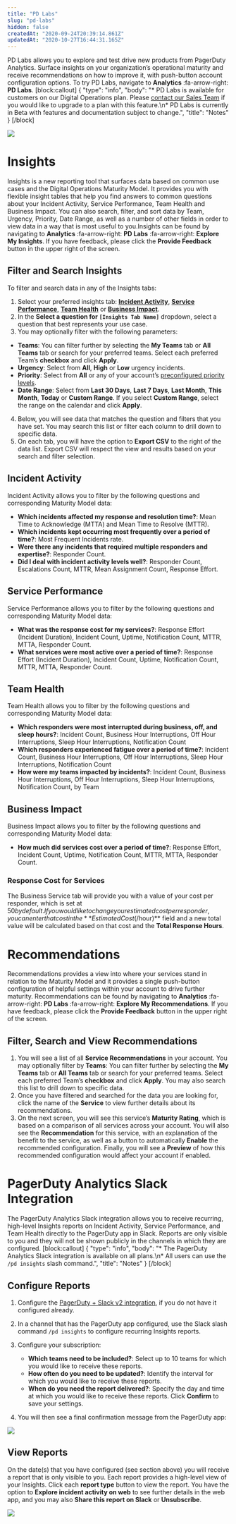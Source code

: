 ```yaml
---
title: "PD Labs"
slug: "pd-labs"
hidden: false
createdAt: "2020-09-24T20:39:14.861Z"
updatedAt: "2020-10-27T16:44:31.165Z"
---
```

PD Labs allows you to explore and test drive new products from PagerDuty Analytics. Surface insights on your organization’s operational maturity and receive recommendations on how to improve it, with push-button account configuration options. To try PD Labs, navigate to **Analytics** :fa-arrow-right: **PD Labs**. 
[block:callout]
{
  "type": "info",
  "body": "* PD Labs is available for customers on our Digital Operations plan. Please [contact our Sales Team](https://www.pagerduty.com/contact-sales/) if you would like to upgrade to a plan with this feature.\n* PD Labs is currently in Beta with features and documentation subject to change.",
  "title": "Notes"
}
[/block]


![](https://files.readme.io/7d17e3f-pd-labs-overview.png)

# Insights

Insights is a new reporting tool that surfaces data based on common use cases and the Digital Operations Maturity Model. It provides you with flexible insight tables that help you find answers to common questions about your Incident Activity, Service Performance, Team Health and Business Impact. You can also search, filter, and sort data by Team, Urgency, Priority, Date Range, as well as a number of other fields in order to view data in a way that is most useful to you.Insights can be found by navigating to **Analytics** :fa-arrow-right: **PD Labs** :fa-arrow-right: **Explore My Insights**. If you have feedback, please click the **Provide Feedback** button in the upper right of the screen.

## Filter and Search Insights

To filter and search data in any of the Insights tabs:

1. Select your preferred insights tab: [**Incident Activity**](https://support.pagerduty.com/docs/pd-labs#incident-activity), [**Service Performance**](https://support.pagerduty.com/docs/pd-labs#service-performance), [**Team Health**](https://support.pagerduty.com/docs/pd-labs#team-health) or [**Business Impact**](https://support.pagerduty.com/docs/pd-labs#business-impact).
2. In the **Select a question for `[Insights Tab Name]`** dropdown, select a question that best represents your use case.
3. You may optionally filter with the following parameters: 
  * **Teams**: You can filter further by selecting the **My Teams** tab or **All Teams** tab or search for your preferred teams. Select each preferred Team’s **checkbox** and click **Apply**.
   * **Urgency**: Select from **All**, **High** or **Low** urgency incidents.
   * **Priority**: Select from **All** or any of your account’s [preconfigured priority levels](https://support.pagerduty.com/docs/incident-priority#enabling-incident-priority).
   * **Date Range**: Select from **Last 30 Days**, **Last 7 Days**, **Last Month**, **This Month**, **Today** or **Custom Range**. If you select **Custom Range**, select the range on the calendar and click **Apply**.
4. Below, you will see data that matches the question and filters that you have set. You may search this list or filter each column to drill down to specific data. 
5. On each tab, you will have the option to **Export CSV** to the right of the data list. Export CSV will respect the view and results based on your search and filter selection.  

## Incident Activity

Incident Activity allows you to filter by the following questions and corresponding Maturity Model data:

* **Which incidents affected my response and resolution time?**: Mean Time to Acknowledge (MTTA) and Mean Time to Resolve (MTTR). 
* **Which incidents kept occurring most frequently over a period of time?**: Most Frequent Incidents rate. 
* **Were there any incidents that required multiple responders and expertise?**: Responder Count.
* **Did I deal with incident activity levels well?**: Responder Count, Escalations Count, MTTR, Mean Assignment Count, Response Effort.

## Service Performance

Service Performance allows you to filter by the following questions and corresponding Maturity Model data:

* **What was the response cost for my services?**: Response Effort (Incident Duration), Incident Count, Uptime, Notification Count, MTTR, MTTA, Responder Count.
* **What services were most active over a period of time?**: Response Effort (Incident Duration), Incident Count, Uptime, Notification Count, MTTR, MTTA, Responder Count.

## Team Health 

Team Health allows you to filter by the following questions and corresponding Maturity Model data:

* **Which responders were most interrupted during business, off, and sleep hours?**: Incident Count, Business Hour Interruptions, Off Hour Interruptions, Sleep Hour Interruptions, Notification Count
* **Which responders experienced fatigue over a period of time?**: Incident Count, Business Hour Interruptions, Off Hour Interruptions, Sleep Hour Interruptions, Notification Count
* **How were my teams impacted by incidents?**: Incident Count, Business Hour Interruptions, Off Hour Interruptions, Sleep Hour Interruptions, Notification Count, by Team

## Business Impact

Business Impact allows you to filter by the following questions and corresponding Maturity Model data:

* **How much did services cost over a period of time?**: Response Effort, Incident Count, Uptime, Notification Count, MTTR, MTTA, Responder Count.

### Response Cost for Services

The Business Service tab will provide you with a value of your cost per responder, which is set at $50 by default. If you would like to change your estimated cost per responder, you can enter that cost in the **Estimated Cost ($/hour)** field and a new total value will be calculated based on that cost and the **Total Response Hours**. 

# Recommendations

Recommendations provides a view into where your services stand in relation to the Maturity Model and it provides a single push-button configuration of helpful settings within your account to drive further maturity. Recommendations can be found by navigating to **Analytics** :fa-arrow-right: **PD Labs** :fa-arrow-right: **Explore My Recommendations**. If you have feedback, please click the **Provide Feedback** button in the upper right of the screen.

## Filter, Search and View Recommendations

1. You will see a list of all **Service Recommendations** in your account. You may optionally filter by **Teams**: You can filter further by selecting the **My Teams** tab or **All Teams** tab or search for your preferred teams. Select each preferred Team’s **checkbox** and click **Apply**. You may also search this list to drill down to specific data. 
2. Once you have filtered and searched for the data you are looking for, click the name of the **Service** to view further details about its recommendations.
3. On the next screen, you will see this service’s **Maturity Rating**, which is based on a comparison of all services across your account. You will also see the **Recommendation** for this service, with an explanation of the benefit to the service, as well as a button to automatically **Enable** the recommended configuration. Finally, you will see a **Preview** of how this recommended configuration would affect your account if enabled.  

# PagerDuty Analytics Slack Integration 

The PagerDuty Analytics Slack integration allows you to receive recurring, high-level Insights reports on Incident Activity, Service Performance, and Team Health directly to the PagerDuty app in Slack. Reports are only visible to you and they will not be shown publicly in the channels in which they are configured.
[block:callout]
{
  "type": "info",
  "body": "* The PagerDuty Analytics Slack integration is available on all plans.\n* All users can use the `/pd insights` slash command.",
  "title": "Notes"
}
[/block]
## Configure Reports

1. Configure the [PagerDuty + Slack v2 integration](https://support.pagerduty.com/docs/slack-integration-guide), if you do not have it configured already.
2. In a channel that has the PagerDuty app configured, use the Slack slash command `/pd insights` to configure recurring Insights reports. 
3. Configure your subscription:

   * **Which teams need to be included?**: Select up to 10 teams for which you would like to receive these reports. 
   * **How often do you need to be updated?**: Identify the interval for which you would like to receive these reports.
   * **When do you need the report delivered?**: Specify the day and time at which you would like to receive these reports.
  Click **Confirm** to save your settings.

4. You will then see a final confirmation message from the PagerDuty app:

![](https://files.readme.io/5758cfb-pd-labs-slack-confirmation.png)

## View Reports

On the date(s) that you have configured (see section above) you will receive a report that is only visible to you. Each report provides a high-level view of your Insights. Click each **report type** button to view the report. You have the option to **Explore incident activity on web** to see further details in the web app, and you may also **Share this report on Slack** or **Unsubscribe**.

![](https://files.readme.io/e347f08-pd-labs-slack-report.png)
